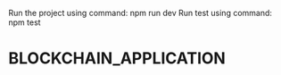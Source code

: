 Run the project using command: npm run dev
Run test using command: npm test
# BLOCKCHAIN_APPLICATION
